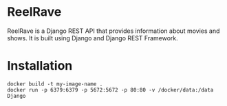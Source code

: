 # ReelRave

ReelRave is a Django REST API that provides information about movies and shows. It is built using Django and Django REST Framework.

# Installation

    docker build -t my-image-name .
    docker run -p 6379:6379 -p 5672:5672 -p 80:80 -v /docker/data:/data Django